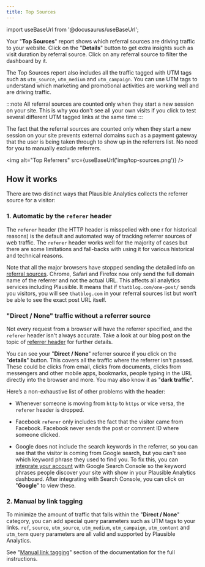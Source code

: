 ```yaml
---
title: Top Sources
--- 
```


import useBaseUrl from '@docusaurus/useBaseUrl';

Your "**Top Sources**" report shows which referral sources are driving traffic to your website. Click on the "**Details**" button to get extra insights such as visit duration by referral source. Click on any referral source to filter the dashboard by it.

The Top Sources report also includes all the traffic tagged with UTM tags such as `utm_source`, `utm_medium` and `utm_campaign`. You can use UTM tags to understand which marketing and promotional activities are working well and are driving traffic. 

:::note 
All referral sources are counted only when they start a new session on your site. This is why you don't see all your own visits if you click to test several different UTM tagged links at the same time
:::

The fact that the referral sources are counted only when they start a new session on your site prevents external domains such as a payment gateway that the user is being taken through to show up in the referrers list. No need for you to manually exclude referrers.

<img alt="Top Referrers" src={useBaseUrl('img/top-sources.png')} />

## How it works

There are two distinct ways that Plausible Analytics collects the referrer source for a visitor:

### 1. Automatic by the `referer` header

The `referer` header (the HTTP header is misspelled with one r for historical reasons) is the default and automated way of tracking referrer sources of web traffic. The `referer` header works well for the majority of cases but there are some limitations and fall-backs with using it for various historical and technical reasons.

Note that all the major browsers have stopped sending the detailed info on [referral sources](https://plausible.io/blog/referrer-policy). Chrome, Safari and Firefox now only send the full domain name of the referrer and not the actual URL. This affects all analytics services including Plausible. It means that if `thatblog.com/one-post/` sends you visitors, you will see `thatblog.com` in your referral sources list but won’t be able to see the exact post URL itself.

### "Direct / None" traffic without a referrer source

Not every request from a browser will have the referrer specified, and the `referer` header isn't always accurate. Take a look at our blog post on the topic of [referrer header](https://plausible.io/blog/referrer-policy) for further details.

You can see your "**Direct / None**" referrer source if you click on the "**details**" button. This covers all the traffic where the referrer isn't passed. These could be clicks from email, clicks from documents, clicks from messengers and other mobile apps, bookmarks, people typing in the URL directly into the browser and more. You may also know it as "**dark traffic**".

Here’s a non-exhaustive list of other problems with the header:

* Whenever someone is moving from `http` to `https` or vice versa, the `referer` header is dropped.

* Facebook `referer` only includes the fact that the visitor came from Facebook. Facebook never sends the post or comment ID where someone clicked.

* Google does not include the search keywords in the referrer, so you can see that the visitor is coming from Google search, but you can't see which keyword phrase they used to find you. To fix this, you can [integrate your account](google-search-console-integration.md) with Google Search Console so the keyword phrases people discover your site with show in your Plausible Analytics dashboard. After integrating with Search Console, you can click on "**Google**" to view these.

### 2. Manual by link tagging

To minimize the amount of traffic that falls within the "**Direct / None**" category, you can add special query parameters such as UTM tags to your links. `ref`, `source`, `utm_source`, `utm_medium`, `utm_campaign`, `utm_content` and `utm_term` query parameters are all valid and supported by Plausible Analytics.

See "[Manual link tagging](manual-link-tagging.md)" section of the documentation for the full instructions.
